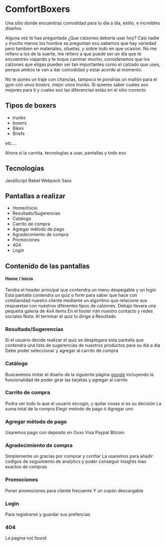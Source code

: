 # ComfortBoxers 

Una sitio donde encuentras comodidad para tu día a día, estilo, e increibles diseños

Alguna vez te has preguntado ¿Que calzones debería usar hoy?
Casi nadie y mucho menos los hombre se preguntan eso sabemos que hay variedad pero tambien en materiales, siluetas, y sobre todo en que ocasion. No me refiero a los de la suerte, me refiero a que puede ser un día que te encuentres viajando y te toque caminar mucho, consideramos que los calzones que eligas pueden ser tan importantes como el calzado que uses, porque ambos te van a dar comodidad y estar acorde al momento.

No te pones un traje con chanclas, tampoco te pondrías un mallón para el gym con unos boxers, mejor unos trunks.
Si quieres saber cuales son mejores para ti y cuales son las diferencias estás en el sitio correcto

## Tipos de boxers
* trunks 
* boxers
* Bikini
* Briefs

etc....


Ahora si la carnita, tecnologías a usar, pantallas y todo eso

## Tecnologías 
JavaScript 
Babel
Webpack
Sass

## Pantallas a realizar
* Home/Inicio
* Resultado/Sugerencias
* Catalogo
* Carrito de compra
* Agregar método de pago
* Agradecimiento de compra
* Promociones
* 404 
* Login

## Contenido de las pantallas

#### Home / Inicio
Tendra el header principal que contendra un menu despegable y un login 
Esta pantalla contendra un quiz o form para saber que hace con cotidianidad nuestro cliente mediante un algoritmo que relacione sus respuestas con nuestros diferentes tipos de calzones.
Debajo llevara una pequeña galeria de 4x4 items 
En el footer irán nuestro contacto y redes sociales
Nota: Al terminar el quiz lo dirige a Resultado

### Resultado/Sugerencias
Si el usuario decide realizar el quiz se desplegara esta pantalla que contendra una lista de sugerencias de nuestros productos para su día a día
Debe poder seleccionar y agregar al carrito de compra

### Catálogo
Buscaremos imitar el diseño de la siguiente página 
[google](http://https://shop.googlemerchandisestore.com/Google+Redesign/Lifestyle/Bags "google merchandise Store")
  incluyendo la funcionalidad de poder girar las tarjetas y agregar al carrito
  
  ### Carrito de compra
  Podra ver todo lo que el usuario escogio, y quitar cosas si es su decisión
  La suma total de la compra
  Elegir metodo de pago ó Agregar uno
  
  ### Agregar método de pago
  Usaremos pago con deposito en Oxxo
  Visa
  Paypal
  Bitcoin
  ###
  
  ### Agradecimiento de compra
  Simplemente un gracias por comprar y confiar
  La usaremos para añadir codigos de seguimiento de analytics y poder conseguir insights mas exactos de compras
   ### Promociones 
   Poner promociones para cliente frecuente
   Y un cupón descargable

### Login
Para registrarse  y guardar sus prefencias
### 404
La pagina not found
